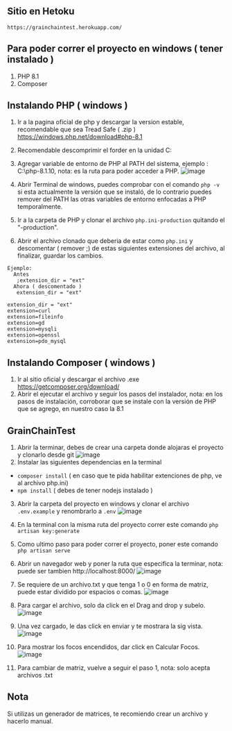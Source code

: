 ## Sitio en Hetoku
    https://grainchaintest.herokuapp.com/

## Para poder correr el proyecto en windows ( tener instalado )
1. PHP 8.1 
2. Composer

## Instalando PHP ( windows )
1. Ir a la pagina oficial de php y descargar la version estable, recomendable que sea Tread Safe ( .zip )  https://windows.php.net/download#php-8.1
2. Recomendable descomprimir el forder en la unidad C:
3. Agregar variable de entorno de PHP al PATH del sistema, ejemplo : C:\php-8.1.10, nota: es la ruta para poder acceder a PHP.
    ![image](https://user-images.githubusercontent.com/68037595/190238186-9fb12610-2691-43a5-b03a-6619f760f012.png)

4. Abrir Terminal de windows, puedes comprobar con el comando `php -v` si esta actualmente la versión que se instaló, de lo contrario puedes remover del PATH las otras variables de entorno enfocadas a PHP temporalmente.
5. Ir a la carpeta de PHP y clonar el archivo `php.ini-production` quitando el "-production".
6. Abrir el archivo clonado que deberia de estar como `php.ini` y descomentar ( remover ;) de estas siguientes extensiones del archivo, al finalizar, guardar los cambios.
 ``` 
 Ejemplo: 
   Antes
    ;extension_dir = "ext" 
   Ahora ( descomentado )
    extension_dir = "ext" 
 
 extension_dir = "ext" 
 extension=curl
 extension=fileinfo
 extension=gd
 extension=mysqli
 extension=openssl
 extension=pdo_mysql
  ```
## Instalando Composer ( windows )
1. Ir al sitio oficial y descargar el archivo .exe  https://getcomposer.org/download/
2. Abrir el ejecutar el archivo y seguir los pasos del instalador, nota: en los pasos de instalación, corroborar que se instale con la versión de PHP que se agrego, en nuestro caso la 8.1


## GrainChainTest
1. Abrir la terminar, debes de crear una carpeta donde alojaras el proyecto y clonarlo desde git 
![image](https://user-images.githubusercontent.com/68037595/190222401-4669cf89-e052-4c47-8a0b-48063709a01c.png)
2. Instalar las siguientes dependencias en la terminal
 - `composer install` ( en caso que te pida habilitar extenciones de php, ve al archivo php.ini)
 - `npm install` ( debes de tener nodejs instalado )
 

3. Abrir la carpeta del proyecto en windows y clonar el archivo `.env.example` y renombrarlo a `.env`
![image](https://user-images.githubusercontent.com/68037595/190223936-807a1e3c-4417-40a1-8cd1-85f16fcd3a61.png)

4. En la terminal con la misma ruta del proyecto correr este comando `php artisan key:generate`
5. Como ultimo paso para poder correr el proyecto, poner este comando `php artisan serve`

6. Abrir un navegador web y poner la ruta que especifica la terminar, nota: puede ser tambien http://localhost:8000/
![image](https://user-images.githubusercontent.com/68037595/190225352-d13c36f0-cce0-4cb3-8432-333e1f1b615a.png)

8. Se requiere de un archivo.txt y que tenga 1 o 0 en forma de matriz, puede estar dividido por espacios o comas.
![image](https://user-images.githubusercontent.com/68037595/190217082-123eadba-6308-4505-9931-568433ae070f.png)

8. Para cargar el archivo, solo da click en el Drag and drop y subelo.
![image](https://user-images.githubusercontent.com/68037595/190216482-ed0299dc-a3e2-400e-a043-b4afecc67212.png)

9. Una vez cargado, le das click en enviar y te mostrara la sig vista.
![image](https://user-images.githubusercontent.com/68037595/190217610-ea5f8956-7ec6-4921-8bf9-6a0ea5c89e96.png)

10. Para mostrar los focos encendidos, dar click en Calcular Focos.
![image](https://user-images.githubusercontent.com/68037595/190218082-e5a5ffc3-e9e2-4830-a326-5feda30e967a.png)

11. Para cambiar de matriz, vuelve a seguir el paso 1, nota: solo acepta archivos .txt

## Nota
Si utilizas un generador de matrices, te recomiendo crear un archivo y hacerlo manual.
